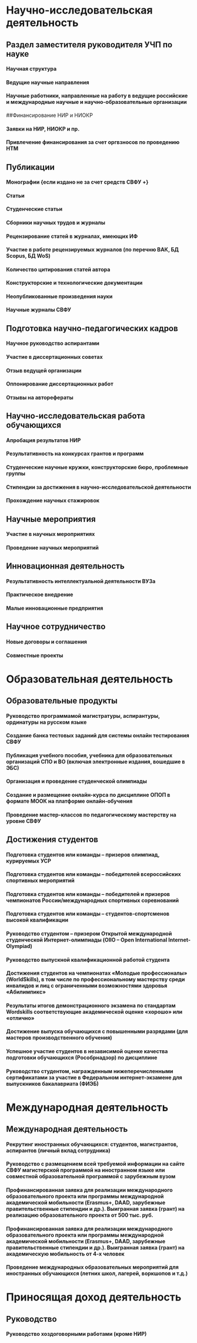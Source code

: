 # Научно-исследовательская деятельность
## Раздел заместителя руководителя УЧП по науке
#### Научная структура
#### Ведущие научные направления
#### Научные работники, направленные на работу в ведущие российские и международные научные и научно-образовательные организации
##Финансирование НИР и НИОКР
#### Заявки на НИР, НИОКР и пр.
#### Привлечение финансирования за счет оргвзносов по проведению НТМ
## Публикации
#### Монографии {если издано не за счет средств СВФУ +}
#### Статьи
#### Cтуденческие статьи
#### Сборники научных трудов и журналы
#### Рецензирование статей в журналах, имеющих ИФ
#### Участие в работе рецензируемых журналов (по перечню ВАК, БД Scopus, БД WoS)
#### Количество цитирования статей автора
#### Конструкторские и технологические документации
#### Неопубликованные произведения науки
#### Научные журналы СВФУ
## Подготовка научно-педагогических кадров
#### Научное руководство аспирантами
#### Участие в диссертационных советах
#### Отзыв ведущей организации
#### Оппонирование диссертационных работ
#### Отзывы на авторефераты
## Научно-исследовательская работа обучающихся
#### Апробация результатов НИР
#### Результативность на конкурсах грантов и программ
#### Студенческие научные кружки, конструкторские бюро, проблемные группы
#### Стипендии за достижения в научно-исследовательской деятельности
#### Прохождение научных стажировок
## Научные мероприятия
#### Участие в научных мероприятиях
#### Проведение научных мероприятий
## Инновационная деятельность
#### Результативность интеллектуальной деятельности ВУЗа
#### Практическое внедрение
#### Малые инновационные предприятия
## Научное сотрудничество
#### Новые договоры и соглашения
#### Совместные проекты

# Образовательная деятельность
## Образовательные продукты
#### Руководство программамой магистратуры, аспирантуры, ординатуры на русском языке
#### Создание банка тестовых заданий для системы онлайн тестирования СВФУ
#### Публикация учебного пособия, учебника для образовательных организаций СПО и ВО (включая электронные издания, вошедшие в ЭБС)
#### Организация и проведение студенческой олимпиады
#### Создание и размещение онлайн-курса по дисциплине ОПОП в формате МООК на платформе онлайн-обучения
#### Проведение мастер-классов по педагогическому мастерству на уровне СВФУ
## Достижения студентов
#### Подготовка студентов или команды – призеров олимпиад, курируемых УСР
#### Подготовка студентов или команды – победителей всероссийских спортивных мероприятий
#### Подготовка студентов или команды – победителей и призеров чемпионатов России/международных спортивных соревнований
#### Подготовка студентов или команды – студентов-спортсменов высокой квалификации
#### Руководство студентом – призером Открытой международной студенческой Интернет-олимпиады (OIIO – Open International Internet-Olympiad)
#### Руководство выпускной квалификационной работой студента
#### Достижения студентов на чемпионатах «Молодые профессионалы» (WorldSkills), в том числе по профессиональному мастерству среди инвалидов и лиц с ограниченными возможностями здоровья «Абилимпикс»
#### Результаты итогов демонстрационного экзамена по стандартам Wordskills соответствующие академической оценке «хорошо» или «отлично»
#### Достижение выпуска обучающихся с повышенными разрядами (для мастеров производственного обучения)
#### Успешное участие студентов в независимой оценке качества подготовки обучающихся (Рособрнадзор) по дисциплине
#### Руководство студентом, награжденным нижеперечисленными сертификатами за участие в Федеральном интернет-экзамене для выпускников бакалавриата (ФИЭБ)

# Международная деятельность
## Международная деятельность
#### Рекрутинг иностранных обучающихся: студентов, магистрантов, аспирантов (личный вклад сотрудника)
#### Руководство с размещением всей требуемой информации на сайте СВФУ магистерской программой на иностранном языке или совместной образовательной программой с зарубежным вузом
#### Профинансированная заявка для реализации международного образовательного проекта или программы международной академической мобильности (Erasmus+, DAAD, зарубежные правительственные стипендии и др.). Выигранная заявка (грант) на реализацию образовательного проекта от 500 тыс. руб.
#### Профинансированная заявка для реализации международного образовательного проекта или программы международной академической мобильности (Erasmus+, DAAD, зарубежные правительственные стипендии и др.). Выигранная заявка (грант) на академическую мобильность от 4-х человек
#### Проведение международных образовательных мероприятий для иностранных обучающихся (летних школ, лагерей, воркшопов и т.д.)

# Приносящая доход деятельность
## Руководство
#### Руководство хоздоговорными работами (кроме НИР)
